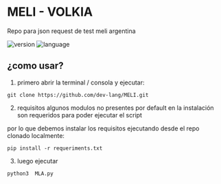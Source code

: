 # MELI - VOLKIA
 Repo para json request de test meli argentina
 
 
![version](https://img.shields.io/badge/version-0.1.3.6%20alpha-green) ![language](https://img.shields.io/badge/language-Python-blue)

## ¿como usar?

1. primero abrir la terminal / consola y ejecutar:
```
git clone https://github.com/dev-lang/MELI.git
```

2. requisitos
algunos modulos no presentes por default en la instalación son requeridos para poder ejecutar el script

por lo que debemos instalar los requisitos ejecutando desde el repo clonado localmente:

```
pip install -r requeriments.txt
```

3. luego ejecutar 

```
python3  MLA.py
```
